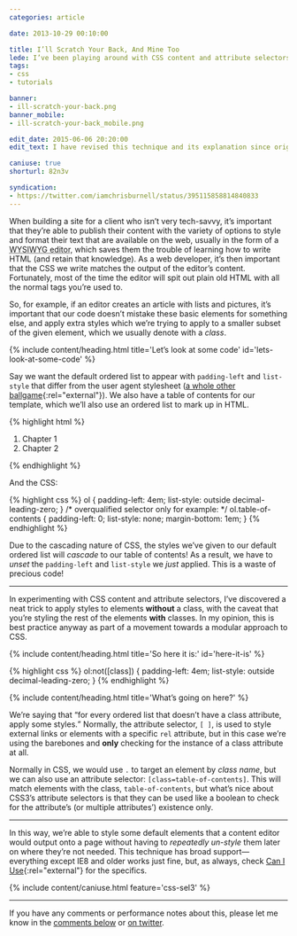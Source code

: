 ```yaml
---
categories: article

date: 2013-10-29 00:10:00

title: I’ll Scratch Your Back, And Mine Too
lede: I’ve been playing around with CSS content and attribute selectors recently, and came across a useful trick for styling default elements.
tags:
- css
- tutorials

banner:
- ill-scratch-your-back.png
banner_mobile:
- ill-scratch-your-back_mobile.png

edit_date: 2015-06-06 20:20:00
edit_text: I have revised this technique and its explanation since originally penning this article. You can jump to the updated article, <a href="{% post_url 2015-06-08-backscratching-revisited %}">Backscratching Revisited</a>, or continue reading.

caniuse: true
shorturl: 82n3v

syndication:
- https://twitter.com/iamchrisburnell/status/395115858814840833
---
```



When building a site for a client who isn’t very tech-savvy, it’s important that they’re able to publish their content with the variety of options to style and format their text that are available on the web, usually in the form of a <abbr title="What You See Is What You Get">WYSIWYG editor</abbr>, which saves them the trouble of learning how to write HTML (and retain that knowledge). As a web developer, it’s then important that the CSS we write matches the output of the editor’s content. Fortunately, most of the time the editor will spit out plain old HTML with all the normal tags you’re used to.

So, for example, if an editor creates an article with lists and pictures, it’s important that our code doesn’t mistake these basic elements for something else, and apply extra styles which we’re trying to apply to a smaller subset of the given element, which we usually denote with a <dfn title="A class is a label which is assigned to element(s) to distinguish it from like elements.">class</dfn>.


{% include content/heading.html title='Let’s look at some code' id='lets-look-at-some-code' %}

Say we want the default ordered list to appear with `padding-left` and `list-style` that differ from the user agent stylesheet ([a whole other ballgame](https://necolas.github.io/normalize.css/ "Normalize.css"){:rel="external"}). We also have a table of contents for our template, which we’ll also use an ordered list to mark up in HTML.

{% highlight html %}
<ol class="table-of-contents">
    <li>Chapter 1</li>
    <li>Chapter 2</li>
</ol>
{% endhighlight %}

And the CSS:

{% highlight css %}
ol {
padding-left: 4em;
    list-style: outside decimal-leading-zero;
}
/* overqualified selector only for example: */
ol.table-of-contents {
    padding-left: 0;
    list-style: none;
    margin-bottom: 1em;
}
{% endhighlight %}

Due to the cascading nature of CSS, the styles we’ve given to our default ordered list will *cascade* to our table of contents! As a result, we have to *unset* the `padding-left` and `list-style` we *just* applied. This is a waste of precious code!


--------


In experimenting with CSS content and attribute selectors, I’ve discovered a neat trick to apply styles to elements **without** a class, with the caveat that you’re styling the rest of the elements **with** classes. In my opinion, this is best practice anyway as part of a movement towards a modular approach to CSS.


{% include content/heading.html title='So here it is:' id='here-it-is' %}

{% highlight css %}
ol:not([class]) {
    padding-left: 4em;
    list-style: outside decimal-leading-zero;
}
{% endhighlight %}


{% include content/heading.html title='What’s going on here?' %}

We’re saying that <q>for every ordered list that doesn’t have a class attribute, apply some styles.</q> Normally, the attribute selector, `[ ]`, is used to style external links or elements with a specific `rel` attribute, but in this case we’re using the barebones and **only** checking for the instance of a class attribute at all.

Normally in CSS, we would use `.` to target an element by *class name*, but we can also use an attribute selector: `[class=table-of-contents]`. This will match elements with the class, `table-of-contents`, but what’s nice about CSS3’s attribute selectors is that they can be used like a boolean to check for the attribute’s (or multiple attributes’) existence only.


--------


In this way, we’re able to style some default elements that a content editor would output onto a page without having to *repeatedly un-style* them later on where they’re not needed. This technique has broad support—everything except IE8 and older works just fine, but, as always, check [Can I Use](http://caniuse.com/#search=css-sel3 "Can I Use - CSS3 selectors"){:rel="external"} for the specifics.

{% include content/caniuse.html feature='css-sel3' %}


--------


If you have any comments or performance notes about this, please let me know in the [comments below](#comments) or [on twitter](https://twitter.com/iamchrisburnell).
